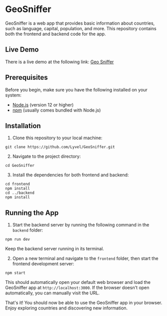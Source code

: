 # GeoSniffer

GeoSniffer is a web app that provides basic information about countries, such as language, capital, population, and more. This repository contains both the frontend and backend code for the app.

## Live Demo

There is a live demo at the following link: [Geo Sniffer](https://geosniffer.lyvel.co.uk/)

## Prerequisites

Before you begin, make sure you have the following installed on your system:

- [Node.js](https://nodejs.org/) (version 12 or higher)
- [npm](https://www.npmjs.com/) (usually comes bundled with Node.js)

## Installation

1. Clone this repository to your local machine:

```
git clone https://github.com/Lyvel/GeoSniffer.git
```

2. Navigate to the project directory:

```
cd GeoSniffer
```

3. Install the dependencies for both frontend and backend:

```
cd frontend
npm install
cd ../backend
npm install
```

## Running the App

1. Start the backend server by running the following command in the `backend` folder:

```
npm run dev
```

Keep the backend server running in its terminal.

2. Open a new terminal and navigate to the `frontend` folder, then start the frontend development server:

```
npm start
```

This should automatically open your default web browser and load the GeoSniffer app at `http://localhost:3000`. If the browser doesn't open automatically, you can manually visit the URL.

That's it! You should now be able to use the GeoSniffer app in your browser. Enjoy exploring countries and discovering new information.
